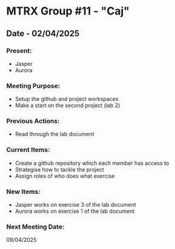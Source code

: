 # MTRX Group #11 - "Caj"
##  Date - 02/04/2025
### Present:
- Jasper
- Aurora

### Meeting Purpose:
- Setup the github and project workspaces
- Make a start on the second project (lab 2)

### Previous Actions:
- Read through the lab document

### Current Items:
- Create a github repository which each member has access to
- Strategise how to tackle the project
- Assign roles of who does what exercise

### New Items:
- Jasper works on exercise 3 of the lab document
- Aurora works on exercise 1 of the lab document

### Next Meeting Date:
09/04/2025
